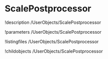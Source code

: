 <!-- MOOSE Documentation Stub: Remove this when content is added. -->

# ScalePostprocessor
!description /UserObjects/ScalePostprocessor

!parameters /UserObjects/ScalePostprocessor

!listingfiles /UserObjects/ScalePostprocessor

!childobjects /UserObjects/ScalePostprocessor
